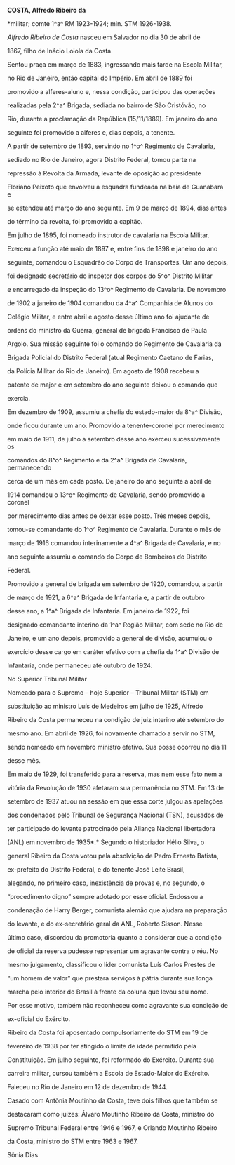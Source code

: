 **COSTA, Alfredo Ribeiro da**



\*militar; comte 1^a^ RM 1923-1924; min. STM 1926-1938.



*Alfredo Ribeiro de Costa* nasceu em Salvador no dia 30 de abril de

1867, filho de Inácio Loiola da Costa.



Sentou praça em março de 1883, ingressando mais tarde na Escola Militar,

no Rio de Janeiro, então capital do Império. Em abril de 1889 foi

promovido a alferes-aluno e, nessa condição, participou das operações

realizadas pela 2^a^ Brigada, sediada no bairro de São Cristóvão, no

Rio, durante a proclamação da República (15/11/1889). Em janeiro do ano

seguinte foi promovido a alferes e, dias depois, a tenente.



A partir de setembro de 1893, servindo no 1^o^ Regimento de Cavalaria,

sediado no Rio de Janeiro, agora Distrito Federal, tomou parte na

repressão à Revolta da Armada, levante de oposição ao presidente

Floriano Peixoto que envolveu a esquadra fundeada na baía de Guanabara e

se estendeu até março do ano seguinte. Em 9 de março de 1894, dias antes

do término da revolta, foi promovido a capitão.



Em julho de 1895, foi nomeado instrutor de cavalaria na Escola Militar.

Exerceu a função até maio de 1897 e, entre fins de 1898 e janeiro do ano

seguinte, comandou o Esquadrão do Corpo de Transportes. Um ano depois,

foi designado secretário do inspetor dos corpos do 5^o^ Distrito Militar

e encarregado da inspeção do 13^o^ Regimento de Cavalaria. De novembro

de 1902 a janeiro de 1904 comandou da 4^a^ Companhia de Alunos do

Colégio Militar, e entre abril e agosto desse último ano foi ajudante de

ordens do ministro da Guerra, general de brigada Francisco de Paula

Argolo. Sua missão seguinte foi o comando do Regimento de Cavalaria da

Brigada Policial do Distrito Federal (atual Regimento Caetano de Farias,

da Polícia Militar do Rio de Janeiro). Em agosto de 1908 recebeu a

patente de major e em setembro do ano seguinte deixou o comando que

exercia.



Em dezembro de 1909, assumiu a chefia do estado-maior da 8^a^ Divisão,

onde ficou durante um ano. Promovido a tenente-coronel por merecimento

em maio de 1911, de julho a setembro desse ano exerceu sucessivamente os

comandos do 8^o^ Regimento e da 2^a^ Brigada de Cavalaria, permanecendo

cerca de um mês em cada posto. De janeiro do ano seguinte a abril de

1914 comandou o 13^o^ Regimento de Cavalaria, sendo promovido a coronel

por merecimento dias antes de deixar esse posto. Três meses depois,

tomou-se comandante do 1^o^ Regimento de Cavalaria. Durante o mês de

março de 1916 comandou interinamente a 4^a^ Brigada de Cavalaria, e no

ano seguinte assumiu o comando do Corpo de Bombeiros do Distrito

Federal.



Promovido a general de brigada em setembro de 1920, comandou, a partir

de março de 1921, a 6^a^ Brigada de Infantaria e, a partir de outubro

desse ano, a 1^a^ Brigada de Infantaria. Em janeiro de 1922, foi

designado comandante interino da 1^a^ Região Militar, com sede no Rio de

Janeiro, e um ano depois, promovido a general de divisão, acumulou o

exercício desse cargo em caráter efetivo com a chefia da 1^a^ Divisão de

Infantaria, onde permaneceu até outubro de 1924.



No Superior Tribunal Militar



Nomeado para o Supremo – hoje Superior – Tribunal Militar (STM) em

substituição ao ministro Luís de Medeiros em julho de 1925, Alfredo

Ribeiro da Costa permaneceu na condição de juiz interino até setembro do

mesmo ano. Em abril de 1926, foi novamente chamado a servir no STM,

sendo nomeado em novembro ministro efetivo. Sua posse ocorreu no dia 11

desse mês.



Em maio de 1929, foi transferido para a reserva, mas nem esse fato nem a

vitória da Revolução de 1930 afetaram sua permanência no STM. Em 13 de

setembro de 1937 atuou na sessão em que essa corte julgou as apelações

dos condenados pelo Tribunal de Segurança Nacional (TSN), acusados de

ter participado do levante patrocinado pela Aliança Nacional libertadora

(ANL) em novembro de 1935*.* Segundo o historiador Hélio Silva, o

general Ribeiro da Costa votou pela absolvição de Pedro Ernesto Batista,

ex-prefeito do Distrito Federal, e do tenente José Leite Brasil,

alegando, no primeiro caso, inexistência de provas e, no segundo, o

“procedimento digno” sempre adotado por esse oficial. Endossou a

condenação de Harry Berger, comunista alemão que ajudara na preparação

do levante, e do ex-secretário geral da ANL, Roberto Sisson. Nesse

último caso, discordou da promotoria quanto a considerar que a condição

de oficial da reserva pudesse representar um agravante contra o réu. No

mesmo julgamento, classificou o líder comunista Luís Carlos Prestes de

“um homem de valor” que prestara serviços à pátria durante sua longa

marcha pelo interior do Brasil à frente da coluna que levou seu nome.

Por esse motivo, também não reconheceu como agravante sua condição de

ex-oficial do Exército.



Ribeiro da Costa foi aposentado compulsoriamente do STM em 19 de

fevereiro de 1938 por ter atingido o limite de idade permitido pela

Constituição. Em julho seguinte, foi reformado do Exército. Durante sua

carreira militar, cursou também a Escola de Estado-Maior do Exército.



Faleceu no Rio de Janeiro em 12 de dezembro de 1944.



Casado com Antônia Moutinho da Costa, teve dois filhos que também se

destacaram como juízes: Álvaro Moutinho Ribeiro da Costa, ministro do

Supremo Tribunal Federal entre 1946 e 1967, e Orlando Moutinho Ribeiro

da Costa, ministro do STM entre 1963 e 1967.



Sônia Dias



